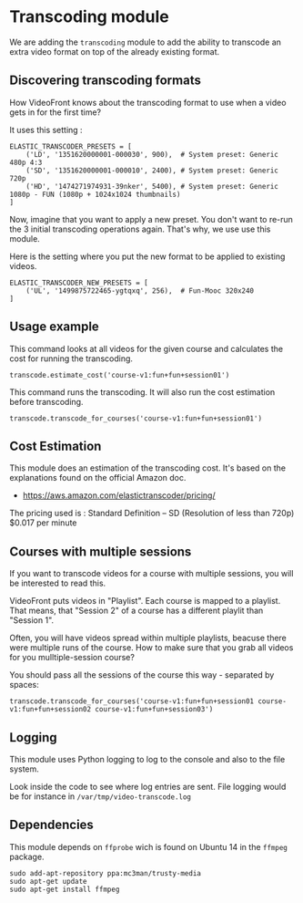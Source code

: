 Transcoding module
==================

We are adding the `transcoding` module to add the ability to transcode an extra
video format on top of the already existing format.


## Discovering transcoding formats

How VideoFront knows about the transcoding format to use when a video
gets in for the first time?

It uses this setting :

    ELASTIC_TRANSCODER_PRESETS = [
        ('LD', '1351620000001-000030', 900),  # System preset: Generic 480p 4:3
        ('SD', '1351620000001-000010', 2400), # System preset: Generic 720p
        ('HD', '1474271974931-39nker', 5400), # System preset: Generic 1080p - FUN (1080p + 1024x1024 thumbnails)
    ]

Now, imagine that you want to apply a new preset. You don't want to re-run the
3 initial transcoding operations again. That's why, we use use this module.

Here is the setting where you put the new format to be applied to existing videos.

    ELASTIC_TRANSCODER_NEW_PRESETS = [
        ('UL', '1499875722465-ygtqxq', 256),  # Fun-Mooc 320x240
    ]


## Usage example

This command looks at all videos for the given course and calculates the cost
for running the transcoding.

    transcode.estimate_cost('course-v1:fun+fun+session01')

This command runs the transcoding. It will also run the cost estimation
before transcoding.

    transcode.transcode_for_courses('course-v1:fun+fun+session01')


## Cost Estimation

This module does an estimation of the transcoding cost.
It's based on the explanations found on the official Amazon doc.

* https://aws.amazon.com/elastictranscoder/pricing/

The pricing used is : Standard Definition – SD (Resolution of less than 720p) $0.017 per minute


## Courses with multiple sessions

If you want to transcode videos for a course with multiple sessions, you will
be interested to read this.

VideoFront puts videos in "Playlist". Each course is mapped to a playlist. That means, that
"Session 2" of a course has a different playlit than "Session 1".

Often, you will have videos spread within multiple playlists, beacuse there were multiple
runs of the course. How to make sure that you grab all videos for you mulltiple-session
course?

You should pass all the sessions of the course this way - separated by spaces:

    transcode.transcode_for_courses('course-v1:fun+fun+session01 course-v1:fun+fun+session02 course-v1:fun+fun+session03')


## Logging

This module uses Python logging to log to the console and also to the file system.

Look inside the code to see where log entries are sent. File logging would be for instance
in `/var/tmp/video-transcode.log`


## Dependencies

This module depends on `ffprobe` wich is found on Ubuntu 14 in the `ffmpeg` package.

    sudo add-apt-repository ppa:mc3man/trusty-media
    sudo apt-get update
    sudo apt-get install ffmpeg
